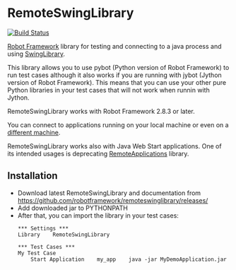 RemoteSwingLibrary
==================

[![Build Status](https://travis-ci.org/madworx/remoteswinglibrary.svg?branch=master)](https://travis-ci.org/madworx/remoteswinglibrary)

[Robot Framework](http://robotframework.org) library for testing and connecting to a java process and using [SwingLibrary](https://github.com/robotframework/SwingLibrary).

This library allows you to use pybot (Python version of Robot Framework) to run test cases although it also works if you are running with jybot (Jython version of Robot Framework). This means that you can use your other pure Python libraries in your test cases that will not work when runnin with Jython.

RemoteSwingLibrary works with Robot Framework 2.8.3 or later.

You can connect to applications running on your local machine or even on a [different machine](https://github.com/robotframework/remoteswinglibrary/blob/master/sshtest.robot).

RemoteSwingLibrary works also with Java Web Start applications. One of its intended usages is deprecating [RemoteApplications](https://github.com/robotframework/RemoteApplications) library.

Installation
------------

* Download latest RemoteSwingLibrary and documentation from https://github.com/robotframework/remoteswinglibrary/releases/
* Add downloaded jar to PYTHONPATH
* After that, you can import the library in your test cases:
    ```robotframework
    *** Settings ***
    Library    RemoteSwingLibrary
    
    *** Test Cases ***
    My Test Case
        Start Application    my_app    java -jar MyDemoApplication.jar
    ```
